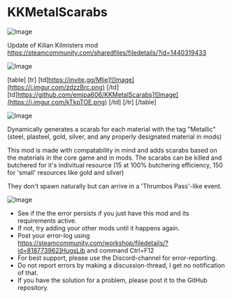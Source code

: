 # KKMetalScarabs

![Image](https://i.imgur.com/WAEzk68.png)

Update of Kilian Kilmisters mod
https://steamcommunity.com/sharedfiles/filedetails/?id=1440319433

![Image](https://i.imgur.com/7Gzt3Rg.png)


[table]
    [tr]
        [td]https://invite.gg/Mlie]![Image](https://i.imgur.com/zdzzBrc.png)
[/td]
        [td]https://github.com/emipa606/KKMetalScarabs]![Image](https://i.imgur.com/kTkpTOE.png)
[/td]
    [/tr]
[/table]
	
![Image](https://i.imgur.com/NOW7jU1.png)

Dynamically generates a scarab for each material with the tag "Metallic"
(steel, plasteel, gold, silver, and any properly designated material in mods)

This mod is made with compatability in mind and adds scarabs based on the materials in the core game and in mods.
The scarabs can be killed and butchered for it's indivitual resource (15 at 100% butchering efficiency, 150 for 'small' resources like gold and silver)

They don't spawn naturally but can arrive in a 'Thrumbos Pass'-like event.

![Image](https://i.imgur.com/Rs6T6cr.png)



-  See if the the error persists if you just have this mod and its requirements active.
-  If not, try adding your other mods until it happens again.
-  Post your error-log using https://steamcommunity.com/workshop/filedetails/?id=818773962]HugsLib and command Ctrl+F12
-  For best support, please use the Discord-channel for error-reporting.
-  Do not report errors by making a discussion-thread, I get no notification of that.
-  If you have the solution for a problem, please post it to the GitHub repository.



